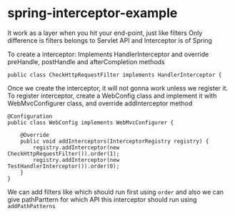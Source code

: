 # spring-interceptor-example

It work as a layer when you hit your end-point, just like filters
Only difference is filters belongs to Servlet API and Interceptor is of Spring

To create a interceptor: Implements HandlerInterceptor and override preHandle, postHandle and afterCompletion methods

```
public class CheckHttpRequestFilter implements HandlerInterceptor {
```

Once we create the interceptor, it will not gonna work unless we register it. To register interceptor,
create a WebConfig class and implement it with WebMvcConfigurer class, and override addInterceptor method

```
@Configuration
public class WebConfig implements WebMvcConfigurer {

    @Override
    public void addInterceptors(InterceptorRegistry registry) {
        registry.addInterceptor(new CheckHttpRequestFilter()).order(1);
        registry.addInterceptor(new TestHandlerInterceptor()).order(0);
    }
}
```

We can add filters like which should run first using ``` order ``` and also we can give pathParttern for which API this interceptor should run using ``` addPathPatterns ```
